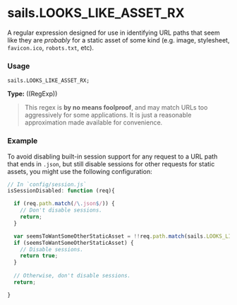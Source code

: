 # sails.LOOKS_LIKE_ASSET_RX

A regular expression designed for use in identifying URL paths that seem like they are _probably_ for a static asset of some kind (e.g. image, stylesheet, `favicon.ico`, `robots.txt`, etc).

### Usage
```usage
sails.LOOKS_LIKE_ASSET_RX;
```

**Type:** ((RegExp))

> This regex is **by no means foolproof**, and may match URLs too aggressively for some applications.  It is just a reasonable approximation made available for convenience.

### Example

To avoid disabling built-in session support for any request to a URL path that ends in `.json`, but still disable sessions for other requests for static assets, you might use the following configuration:

```javascript
// In `config/session.js`
isSessionDisabled: function (req){

  if (req.path.match(/\.json$/)) {
    // Don't disable sessions.
    return;
  }

  var seemsToWantSomeOtherStaticAsset = !!req.path.match(sails.LOOKS_LIKE_ASSET_RX);
  if (seemsToWantSomeOtherStaticAsset) {
    // Disable sessions.
    return true;
  }
  
  // Otherwise, don't disable sessions.
  return;

}
```

<docmeta name="displayName" value="sails.LOOKS_LIKE_ASSET_RX">
<docmeta name="pageType" value="constant">
